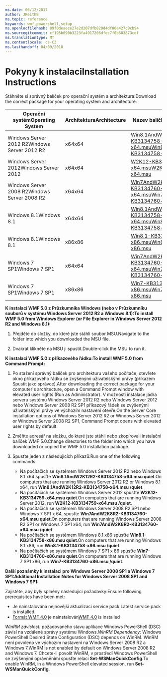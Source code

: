 ```yaml
---
ms.date: 06/12/2017
author: JKeithB
ms.topic: reference
keywords: wmf,powershell,setup
ms.openlocfilehash: 89f0deaece27e2d207dfb820d4df80e427c9cb94
ms.sourcegitcommit: cf195b090b3223fa4917206dfec7f0b603873cdf
ms.translationtype: MT
ms.contentlocale: cs-CZ
ms.lasthandoff: 04/09/2018
---
```

# <a name="installation-instructions"></a><span data-ttu-id="9f03a-102">Pokyny k instalaci</span><span class="sxs-lookup"><span data-stu-id="9f03a-102">Installation Instructions</span></span>

<span data-ttu-id="9f03a-103">Stáhněte si správný balíček pro operační systém a architektura:</span><span class="sxs-lookup"><span data-stu-id="9f03a-103">Download the correct package for your operating system and architecture:</span></span>

| <span data-ttu-id="9f03a-104">Operační systém</span><span class="sxs-lookup"><span data-stu-id="9f03a-104">Operating System</span></span>       | <span data-ttu-id="9f03a-105">Architektura</span><span class="sxs-lookup"><span data-stu-id="9f03a-105">Architecture</span></span> | <span data-ttu-id="9f03a-106">Název balíčku</span><span class="sxs-lookup"><span data-stu-id="9f03a-106">Package Name</span></span>              |
|------------------------|--------------|---------------------------|
| <span data-ttu-id="9f03a-107">Windows Server 2012 R2</span><span class="sxs-lookup"><span data-stu-id="9f03a-107">Windows Server 2012 R2</span></span> | <span data-ttu-id="9f03a-108">x64</span><span class="sxs-lookup"><span data-stu-id="9f03a-108">x64</span></span>      | [<span data-ttu-id="9f03a-109">Win8.1AndW2K12R2-KB3134758-x64.msu</span><span class="sxs-lookup"><span data-stu-id="9f03a-109">Win8.1AndW2K12R2-KB3134758-x64.msu</span></span>](http://go.microsoft.com/fwlink/?LinkId=717507) |
| <span data-ttu-id="9f03a-110">Windows Server 2012</span><span class="sxs-lookup"><span data-stu-id="9f03a-110">Windows Server 2012</span></span>    | <span data-ttu-id="9f03a-111">x64</span><span class="sxs-lookup"><span data-stu-id="9f03a-111">x64</span></span>      | [<span data-ttu-id="9f03a-112">W2K12-KB3134759-x64.msu</span><span class="sxs-lookup"><span data-stu-id="9f03a-112">W2K12-KB3134759-x64.msu</span></span>](http://go.microsoft.com/fwlink/?LinkId=717506) |
| <span data-ttu-id="9f03a-113">Windows Server 2008 R2</span><span class="sxs-lookup"><span data-stu-id="9f03a-113">Windows Server 2008 R2</span></span> | <span data-ttu-id="9f03a-114">x64</span><span class="sxs-lookup"><span data-stu-id="9f03a-114">x64</span></span>      | [<span data-ttu-id="9f03a-115">Win7AndW2K8R2-KB3134760-x64.msu</span><span class="sxs-lookup"><span data-stu-id="9f03a-115">Win7AndW2K8R2-KB3134760-x64.msu</span></span>](http://go.microsoft.com/fwlink/?LinkId=717504) |
| <span data-ttu-id="9f03a-116">Windows 8.1</span><span class="sxs-lookup"><span data-stu-id="9f03a-116">Windows 8.1</span></span>            | <span data-ttu-id="9f03a-117">x64</span><span class="sxs-lookup"><span data-stu-id="9f03a-117">x64</span></span>          | [<span data-ttu-id="9f03a-118">Win8.1AndW2K12R2-KB3134758-x64.msu</span><span class="sxs-lookup"><span data-stu-id="9f03a-118">Win8.1AndW2K12R2-KB3134758-x64.msu</span></span>](http://go.microsoft.com/fwlink/?LinkId=717507) |
| <span data-ttu-id="9f03a-119">Windows 8.1</span><span class="sxs-lookup"><span data-stu-id="9f03a-119">Windows 8.1</span></span>            | <span data-ttu-id="9f03a-120">x86</span><span class="sxs-lookup"><span data-stu-id="9f03a-120">x86</span></span>          | [<span data-ttu-id="9f03a-121">Win8.1-KB3134758-x86.msu</span><span class="sxs-lookup"><span data-stu-id="9f03a-121">Win8.1-KB3134758-x86.msu</span></span>](http://go.microsoft.com/fwlink/?LinkID=717963) |
| <span data-ttu-id="9f03a-122">Windows 7 SP1</span><span class="sxs-lookup"><span data-stu-id="9f03a-122">Windows 7 SP1</span></span>          | <span data-ttu-id="9f03a-123">x64</span><span class="sxs-lookup"><span data-stu-id="9f03a-123">x64</span></span>          | [<span data-ttu-id="9f03a-124">Win7AndW2K8R2-KB3134760-x64.msu</span><span class="sxs-lookup"><span data-stu-id="9f03a-124">Win7AndW2K8R2-KB3134760-x64.msu</span></span>](http://go.microsoft.com/fwlink/?LinkId=717504) |
| <span data-ttu-id="9f03a-125">Windows 7 SP1</span><span class="sxs-lookup"><span data-stu-id="9f03a-125">Windows 7 SP1</span></span>          | <span data-ttu-id="9f03a-126">x86</span><span class="sxs-lookup"><span data-stu-id="9f03a-126">x86</span></span>          | [<span data-ttu-id="9f03a-127">Win7-KB3134760-x86.msu</span><span class="sxs-lookup"><span data-stu-id="9f03a-127">Win7-KB3134760-x86.msu</span></span>](http://go.microsoft.com/fwlink/?LinkID=717962) |


<span data-ttu-id="9f03a-128">**K instalaci WMF 5.0 z Průzkumníka Windows (nebo v Průzkumníku souborů v systému Windows Server 2012 R2 a Windows 8.1):**</span><span class="sxs-lookup"><span data-stu-id="9f03a-128">**To install WMF 5.0 from Windows Explorer (or File Explorer in Windows Server 2012 R2 and Windows 8.1):**</span></span>

1. <span data-ttu-id="9f03a-129">Přejděte do složky, do které jste stáhli soubor MSU.</span><span class="sxs-lookup"><span data-stu-id="9f03a-129">Navigate to the folder into which you downloaded the MSU file.</span></span>

2. <span data-ttu-id="9f03a-130">Dvakrát klikněte na MSU ji spustit.</span><span class="sxs-lookup"><span data-stu-id="9f03a-130">Double-click the MSU to run it.</span></span>

<span data-ttu-id="9f03a-131">**K instalaci WMF 5.0 z příkazového řádku:**</span><span class="sxs-lookup"><span data-stu-id="9f03a-131">**To install WMF 5.0 from Command Prompt:**</span></span>

1. <span data-ttu-id="9f03a-132">Po stažení správný balíček pro architekturu vašeho počítače, otevřete okno příkazového řádku se zvýšenými uživatelskými právy (příkazem Spustit jako správce).</span><span class="sxs-lookup"><span data-stu-id="9f03a-132">After downloading the correct package for your computer's architecture, open a Command Prompt window with elevated user rights (Run as Administrator).</span></span> <span data-ttu-id="9f03a-133">V možnosti instalace jádra serveru systému Windows Server 2012 R2 nebo Windows Server 2012 nebo Windows Server 2008 R2 SP1 příkazový řádek se zvýšenými uživatelskými právy ve výchozím nastavení otevře.</span><span class="sxs-lookup"><span data-stu-id="9f03a-133">On the Server Core installation options of Windows Server 2012 R2 or Windows Server 2012 or Windows Server 2008 R2 SP1, Command Prompt opens with elevated user rights by default.</span></span>

2. <span data-ttu-id="9f03a-134">Změňte adresář na složku, do které jste stáhli nebo zkopírovali instalační balíček WMF 5.0.</span><span class="sxs-lookup"><span data-stu-id="9f03a-134">Change directories to the folder into which you have downloaded or copied the WMF 5.0 installation package.</span></span>

3. <span data-ttu-id="9f03a-135">Spusťte jeden z následujících příkazů:</span><span class="sxs-lookup"><span data-stu-id="9f03a-135">Run one of the following commands:</span></span>
    - <span data-ttu-id="9f03a-136">Na počítačích se systémem Windows Server 2012 R2 nebo Windows 8.1 x64 spusťte **Win8.1AndW2K12R2-KB3134758-x64.msu quiet**.</span><span class="sxs-lookup"><span data-stu-id="9f03a-136">On computers that are running Windows Server 2012 R2 or Windows 8.1 x64, run **Win8.1AndW2K12R2-KB3134758-x64.msu /quiet**.</span></span>
    - <span data-ttu-id="9f03a-137">Na počítačích se systémem Windows Server 2012 spusťte **W2K12-KB3134759-x64.msu quiet**.</span><span class="sxs-lookup"><span data-stu-id="9f03a-137">On computers that are running Windows Server 2012, run **W2K12-KB3134759-x64.msu /quiet**.</span></span>
    - <span data-ttu-id="9f03a-138">Na počítačích se systémem Windows Server 2008 R2 SP1 nebo Windows 7 SP1 x 64, spusťte **Win7AndW2K8R2-KB3134760-x64.msu quiet**.</span><span class="sxs-lookup"><span data-stu-id="9f03a-138">On computers that are running Windows Server 2008 R2 SP1 or Windows 7 SP1 x64, run **Win7AndW2K8R2-KB3134760-x64.msu /quiet**.</span></span>
    - <span data-ttu-id="9f03a-139">Na počítačích se systémem Windows 8.1 x86 spusťte **Win8.1-KB3134758-x86.msu quiet**.</span><span class="sxs-lookup"><span data-stu-id="9f03a-139">On computers that are running Windows 8.1 x86, run **Win8.1-KB3134758-x86.msu /quiet**.</span></span>
    - <span data-ttu-id="9f03a-140">Na počítačích se systémem Windows 7 SP1 x 86 spusťte **Win7-KB3134760-x86.msu quiet**.</span><span class="sxs-lookup"><span data-stu-id="9f03a-140">On computers that are running Windows 7 SP1 x86, run **Win7-KB3134760-x86.msu /quiet**.</span></span>

<span data-ttu-id="9f03a-141">**Další poznámky k instalaci pro Windows Server 2008 SP1 a Windows 7 SP1:**</span><span class="sxs-lookup"><span data-stu-id="9f03a-141">**Additional Installation Notes for Windows Server 2008 SP1 and Windows 7 SP1:**</span></span>

<span data-ttu-id="9f03a-142">Zajistěte, aby byly splněny následující požadavky:</span><span class="sxs-lookup"><span data-stu-id="9f03a-142">Ensure following prerequisites have been met:</span></span>
- <span data-ttu-id="9f03a-143">Je nainstalována nejnovější aktualizaci service pack.</span><span class="sxs-lookup"><span data-stu-id="9f03a-143">Latest service pack is installed.</span></span>
- <span data-ttu-id="9f03a-144">[Formát WMF 4.0](http://www.microsoft.com/en-us/download/details.aspx?id=40855) je nainstalován</span><span class="sxs-lookup"><span data-stu-id="9f03a-144">[WMF 4.0](http://www.microsoft.com/en-us/download/details.aspx?id=40855) is installed</span></span>

<span data-ttu-id="9f03a-145">*WinRM závislost:* požadovaného stavu aplikace Windows PowerShell (DSC) závisí na vzdálené správy systému Windows.</span><span class="sxs-lookup"><span data-stu-id="9f03a-145">*WinRM Dependency:* Windows PowerShell Desired State Configuration (DSC) depends on WinRM.</span></span> <span data-ttu-id="9f03a-146">WinRM není povoleno ve výchozím nastavení na Windows Server 2008 R2 a Windows 7.</span><span class="sxs-lookup"><span data-stu-id="9f03a-146">WinRM is not enabled by default on Windows Server 2008 R2 and Windows 7.</span></span> <span data-ttu-id="9f03a-147">Chcete-li povolit WinRM, v prostředí Windows PowerShell se zvýšenými oprávněními spusťte relaci **Set-WSManQuickConfig**.</span><span class="sxs-lookup"><span data-stu-id="9f03a-147">To enable WinRM, in a Windows PowerShell elevated session, run **Set-WSManQuickConfig**.</span></span>